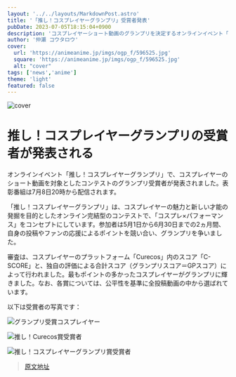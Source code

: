```yaml
---
layout: '../../layouts/MarkdownPost.astro'
title: '「推し！コスプレイヤーグランプリ」受賞者発表'
pubDate: 2023-07-05T18:15:04+0900
description: 'コスプレイヤーショート動画のグランプリを決定するオンラインイベント「推し！コスプレイヤーグランプリ」より、このほどグランプリ並びに各賞の受賞コスプレイヤーが発表された。7月8日20時より表彰番組が配信される。'
author: '仲瀬 コウタロウ'
cover:
  url: 'https://animeanime.jp/imgs/ogp_f/596525.jpg'
  square: 'https://animeanime.jp/imgs/ogp_f/596525.jpg'
  alt: "cover"
tags: ['news','anime']
theme: 'light'
featured: false
---
```


![cover](https://animeanime.jp/imgs/ogp_f/596525.jpg)

# 推し！コスプレイヤーグランプリの受賞者が発表される

オンラインイベント「推し！コスプレイヤーグランプリ」で、コスプレイヤーのショート動画を対象としたコンテストのグランプリ受賞者が発表されました。表彰番組は7月8日20時から配信されます。

「推し！コスプレイヤーグランプリ」は、コスプレイヤーの魅力と新しい才能の発掘を目的としたオンライン完結型のコンテストで、「コスプレ×パフォーマンス」をコンセプトにしています。参加者は5月1日から6月30日までの2ヵ月間、自身の投稿やファンの応援によるポイントを競い合い、グランプリを争いました。

審査は、コスプレイヤーのプラットフォーム「Curecos」内のスコア「C-SCORE」と、独自の評価による合計スコア（グランプリスコア＝GPスコア）によって行われました。最もポイントの多かったコスプレイヤーがグランプリに輝きました。なお、各賞については、公平性を基準に全投稿動画の中から選ばれています。

以下は受賞者の写真です：

![グランプリ受賞コスプレイヤー](https://animeanime.jp/imgs/zoom/596527.jpg)

![推し！Curecos賞受賞者](https://animeanime.jp/imgs/zoom/596528.jpg)

![推し！コスプレイヤーグランプリ賞受賞者](https://animeanime.jp/imgs/zoom/596529.jpg)

>[原文地址](https://animeanime.jp/article/2023/07/05/78382.html)  